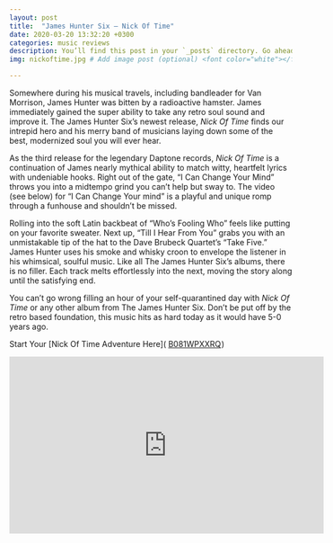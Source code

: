 ```yaml
---
layout: post
title:  "James Hunter Six – Nick Of Time"
date: 2020-03-20 13:32:20 +0300
categories: music reviews
description: You’ll find this post in your `_posts` directory. Go ahead and edit it and re-build the site to see your changes. # Add post description (optional)
img: nickoftime.jpg # Add image post (optional) <font color="white"></font>

---
```


Somewhere during his musical travels, including bandleader for Van Morrison, James Hunter was bitten by a radioactive hamster. James immediately gained the super ability to take any retro soul sound and improve it. The James Hunter Six’s newest release, *Nick Of Time* finds our intrepid hero and his merry band of musicians laying down some of the best, modernized soul you will ever hear.

As the third release for the legendary Daptone records, *Nick Of Time* is a continuation of James nearly mythical ability to match witty, heartfelt lyrics with undeniable hooks. Right out of the gate, “I Can Change Your Mind” throws you into a midtempo grind you can’t help but sway to. The video (see below) for “I Can Change Your mind” is a playful and unique romp through a funhouse and shouldn’t be missed.

Rolling into the soft Latin backbeat of “Who’s Fooling Who” feels like putting on your favorite sweater. Next up, “Till I Hear From You” grabs you with an unmistakable tip of the hat to the Dave Brubeck Quartet’s “Take Five.”  
James Hunter uses his smoke and whisky croon to envelope the listener in his whimsical, soulful music. Like all The James Hunter Six’s albums, there is no filler. Each track melts effortlessly into the next, moving the story along until the satisfying end. 

You can’t go wrong filling an hour of your self-quarantined day with *Nick Of Time* or any other album from The James Hunter Six. Don’t be put off by the retro based foundation, this music hits as hard today as it would have 5-0 years ago.

Start Your [Nick Of Time Adventure Here]( <a target="_blank" href="https://www.amazon.com/gp/search/ref=as_li_qf_sp_sr_tl?ie=UTF8&tag=mojolists-20&keywords=B081WPXXRQ&index=aps&camp=1789&creative=9325&linkCode=ur2&linkId=edd5c0424eeb9fbf040637904cebc97e">B081WPXXRQ</a><img src="//ir-na.amazon-adsystem.com/e/ir?t=mojolists-20&l=ur2&o=1&camp=1789" width="1" height="1" border="0" alt="" style="border:none !important; margin:0px !important;" />)

<iframe width="560" height="315" src="https://www.youtube.com/embed/HRstumXrVKw" frameborder="0" allow="accelerometer; autoplay; encrypted-media; gyroscope; picture-in-picture" allowfullscreen></iframe>
